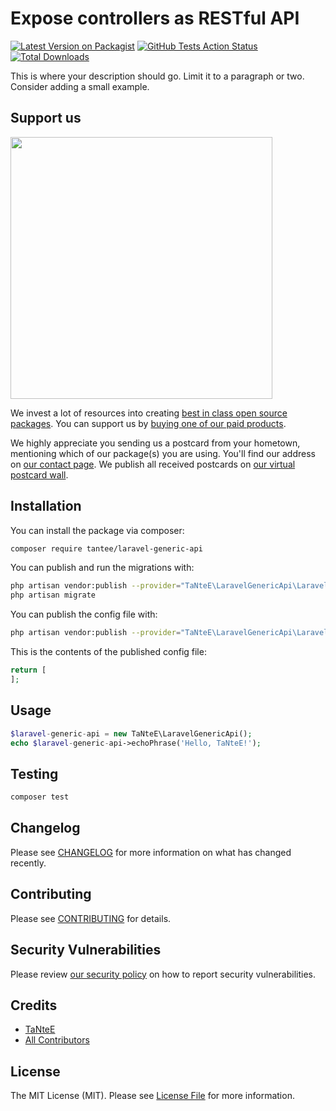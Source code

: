 # Expose controllers as RESTful API

[![Latest Version on Packagist](https://img.shields.io/packagist/v/tantee/laravel-generic-api.svg?style=flat-square)](https://packagist.org/packages/tantee/laravel-generic-api)
[![GitHub Tests Action Status](https://img.shields.io/github/workflow/status/tantee/laravel-generic-api/run-tests?label=tests)](https://github.com/tantee/laravel-generic-api/actions?query=workflow%3ATests+branch%3Amaster)
[![Total Downloads](https://img.shields.io/packagist/dt/tantee/laravel-generic-api.svg?style=flat-square)](https://packagist.org/packages/tantee/laravel-generic-api)


This is where your description should go. Limit it to a paragraph or two. Consider adding a small example.

## Support us

[<img src="https://github-ads.s3.eu-central-1.amazonaws.com/package-laravel-generic-api-laravel.jpg?t=1" width="419px" />](https://spatie.be/github-ad-click/package-laravel-generic-api-laravel)

We invest a lot of resources into creating [best in class open source packages](https://spatie.be/open-source). You can support us by [buying one of our paid products](https://spatie.be/open-source/support-us).

We highly appreciate you sending us a postcard from your hometown, mentioning which of our package(s) you are using. You'll find our address on [our contact page](https://spatie.be/about-us). We publish all received postcards on [our virtual postcard wall](https://spatie.be/open-source/postcards).

## Installation

You can install the package via composer:

```bash
composer require tantee/laravel-generic-api
```

You can publish and run the migrations with:

```bash
php artisan vendor:publish --provider="TaNteE\LaravelGenericApi\LaravelGenericApiServiceProvider" --tag="laravel-generic-api-migrations"
php artisan migrate
```

You can publish the config file with:
```bash
php artisan vendor:publish --provider="TaNteE\LaravelGenericApi\LaravelGenericApiServiceProvider" --tag="laravel-generic-api-config"
```

This is the contents of the published config file:

```php
return [
];
```

## Usage

```php
$laravel-generic-api = new TaNteE\LaravelGenericApi();
echo $laravel-generic-api->echoPhrase('Hello, TaNteE!');
```

## Testing

```bash
composer test
```

## Changelog

Please see [CHANGELOG](CHANGELOG.md) for more information on what has changed recently.

## Contributing

Please see [CONTRIBUTING](.github/CONTRIBUTING.md) for details.

## Security Vulnerabilities

Please review [our security policy](../../security/policy) on how to report security vulnerabilities.

## Credits

- [TaNteE](https://github.com/tantee)
- [All Contributors](../../contributors)

## License

The MIT License (MIT). Please see [License File](LICENSE.md) for more information.
